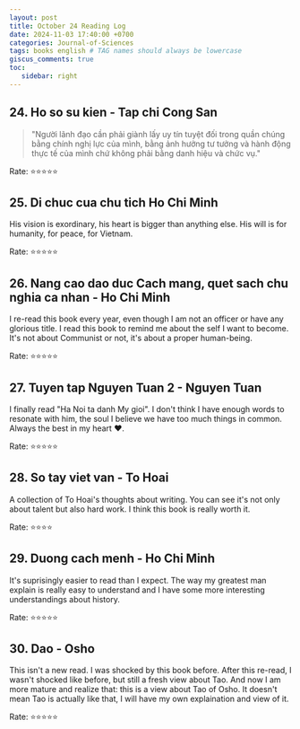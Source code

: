 ```yaml
---
layout: post
title: October 24 Reading Log
date: 2024-11-03 17:40:00 +0700
categories: Journal-of-Sciences
tags: books english # TAG names should always be lowercase
giscus_comments: true
toc:
   sidebar: right
---
```


## 24. Ho so su kien - Tap chi Cong San

> "Người lãnh đạo cần phải giành lấy uy tín tuyệt đối trong quần chúng bằng chính nghị lực của mình, bằng ảnh hưởng tư tưởng và hành động thực tế của mình chứ không phải bằng danh hiệu và chức vụ."

Rate: :star::star::star::star::star:

## 25. Di chuc cua chu tich Ho Chi Minh

His vision is exordinary, his heart is bigger than anything else. His will is for humanity, for peace, for Vietnam.

Rate: :star::star::star::star::star:

## 26. Nang cao dao duc Cach mang, quet sach chu nghia ca nhan - Ho Chi Minh 

I re-read this book every year, even though I am not an officer or have any glorious title. I read this book to remind me about the self I want to become. It's not about Communist or not, it's about a proper human-being.

Rate: :star::star::star::star::star:

## 27. Tuyen tap Nguyen Tuan 2 - Nguyen Tuan

I finally read "Ha Noi ta danh My gioi". I don't think I have enough words to resonate with him, the soul I believe we have too much things in common. Always the best in my heart :heart:.

Rate: :star::star::star::star::star:

## 28. So tay viet van - To Hoai

A collection of To Hoai's thoughts about writing. You can see it's not only about talent but also hard work. I think this book is really worth it.

Rate: :star::star::star::star:

## 29. Duong cach menh - Ho Chi Minh

It's suprisingly easier to read than I expect. The way my greatest man explain is really easy to understand and I have some more interesting understandings about history.

Rate: :star::star::star::star::star:

## 30. Dao - Osho

This isn't a new read. I was shocked by this book before. After this re-read, I wasn't shocked like before, but still a fresh view about Tao. And now I am more mature and realize that: this is a view about Tao of Osho. It doesn't mean Tao is actually like that, I will have my own explaination and view of it.

Rate: :star::star::star::star::star:
